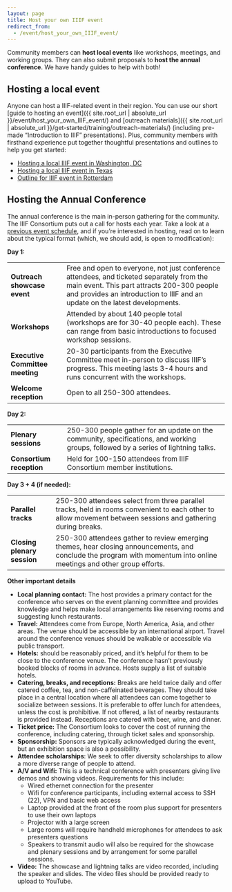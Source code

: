 ```yaml
---
layout: page
title: Host your own IIIF event
redirect_from:
  - /event/host_your_own_IIIF_event/
---
```



Community members can **host local events** like workshops, meetings, and working groups. They can also submit proposals to **host the annual conference**. We have handy guides to help with both!

## Hosting a local event

Anyone can host a IIIF-related event in their region. You can use our short [guide to hosting an event]({{ site.root_url | absolute_url }}/event/host_your_own_IIIF_event/) and [outreach materials]({{ site.root_url | absolute_url }}/get-started/training/outreach-materials/) (including pre-made “Introduction to IIIF” presentations). Plus, community members with firsthand experience put together thoughtful presentations and outlines to help you get started:



*   [Hosting a local IIIF event in Washington, DC ](https://docs.google.com/presentation/d/1CIBO9bKqS2fuhFX7KDO_tHcvrcBodlPqDI_IX581yuU/edit?usp=sharing)
*   [Hosting a local IIIF event in Texas](https://docs.google.com/presentation/d/1lSQ7m9R-hpyj6ZrwJM_mpyN8kIUyCfvhjOKZ6UZ25Kw/edit?usp=sharing)
*   [Outline for IIIF event in Rotterdam](https://docs.google.com/document/d/1mZ9przMZHF0TLQFMdQWgB-abbfq6OGjsKwxqLzmbFYc/edit?usp=sharing)

## Hosting the Annual Conference

The annual conference is the main in-person gathering for the community. The IIIF Consortium puts out a call for hosts each year. Take a look at a <span style="text-decoration:underline;">previous event schedule</span>, and if you’re interested in hosting, read on to learn about the typical format (which, we should add, is open to modification):

**Day 1:**


<table>
  <tr>
   <td><strong>Outreach showcase event</strong>
   </td>
   <td>Free and open to everyone, not just conference attendees, and ticketed separately from the main event. This part attracts 200-300 people and provides an introduction to IIIF and an update on the latest developments.
   </td>
  </tr>
  <tr>
   <td><strong>Workshops</strong>
   </td>
   <td>Attended by about 140 people total (workshops are for 30-40 people each). These can range from basic introductions to focused workshop sessions.
   </td>
  </tr>
  <tr>
   <td><strong>Executive Committee meeting</strong>
   </td>
   <td>20-30 participants from the Executive Committee meet in-person to discuss IIIF’s progress. This meeting lasts 3-4 hours and runs concurrent with the workshops.
   </td>
  </tr>
  <tr>
   <td><strong>Welcome reception</strong>
   </td>
   <td>Open to all 250-300 attendees.
   </td>
  </tr>
</table>


**Day 2:**


<table>
  <tr>
   <td><strong>Plenary sessions</strong>
   </td>
   <td>250-300 people gather for an update on the community, specifications, and working groups, followed by a series of lightning talks.
   </td>
  </tr>
  <tr>
   <td><strong>Consortium reception</strong>
   </td>
   <td>Held for 100-150 attendees from IIIF Consortium member institutions.
   </td>
  </tr>
</table>


**Day 3 + 4 (if needed):**


<table>
  <tr>
   <td><strong>Parallel tracks</strong>
   </td>
   <td>250-300 attendees select from three parallel tracks, held in rooms convenient to each other to allow movement between sessions and gathering during breaks.
   </td>
  </tr>
  <tr>
   <td><strong>Closing plenary session</strong>
   </td>
   <td>250-300 attendees gather to review emerging themes, hear closing announcements, and conclude the program with momentum into online meetings and other group efforts.
   </td>
  </tr>
</table>


**Other important details**



*   **Local planning contact:** The host provides a primary contact for the conference who serves on the event planning committee and provides knowledge and helps make local arrangements like reserving rooms and suggesting lunch restaurants.
*   **Travel:** Attendees come from Europe, North America, Asia, and other areas. The venue should be accessible by an international airport. Travel around the conference venues should be walkable or accessible via public transport.
*   **Hotels:** should be reasonably priced, and it’s helpful for them to be close to the conference venue. The conference hasn’t previously booked blocks of rooms in advance. Hosts supply a list of suitable hotels.
*   **Catering, breaks, and receptions:** Breaks are held twice daily and offer catered coffee, tea, and non-caffeinated beverages. They should take place in a central location where all attendees can come together to socialize between sessions. It is preferable to offer lunch for attendees, unless the cost is prohibitive. If not offered, a list of nearby restaurants is provided instead. Receptions are catered with beer, wine, and dinner.
*   **Ticket price:** The Consortium looks to cover the cost of running the conference, including catering, through ticket sales and sponsorship.
*   **Sponsorship:** Sponsors are typically acknowledged during the event, but an exhibition space is also a possibility.
*   **Attendee scholarships**: We seek to offer diversity scholarships to allow a more diverse range of people to attend.
*   **A/V and Wifi:** This is a technical conference with presenters giving live demos and showing videos. Requirements for this include:
    *   Wired ethernet connection for the presenter
    *   Wifi for conference participants, including external access to SSH (22), VPN and basic web access
    *   Laptop provided at the front of the room plus support for presenters to use their own laptops
    *   Projector with a large screen
    *   Large rooms will require handheld microphones for attendees to ask presenters questions
    *   Speakers to transmit audio will also be required for the showcase and plenary sessions and by arrangement for some parallel sessions.
*   **Video:** The showcase and lightning talks are video recorded, including the speaker and slides. The video files should be provided ready to upload to YouTube.
